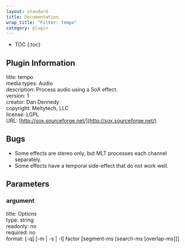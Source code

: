 ```yaml
---
layout: standard
title: Documentation
wrap_title: "Filter: tempo"
category: plugin
---
```

* TOC
{:toc}

## Plugin Information

title: tempo  
media types:
Audio  
description: Process audio using a SoX effect.  
version: 1  
creator: Dan Dennedy  
copyright: Meltytech, LLC  
license: LGPL  
URL: [http://sox.sourceforge.net/](http://sox.sourceforge.net/)  

## Bugs

* Some effects are stereo only, but MLT processes each channel separately.
* Some effects have a temporal side-effect that do not work well.


## Parameters

### argument

title: Options    
type: string  
readonly: no  
required: no  
format: [-q] [-m | -s | -l] factor [segment-ms [search-ms [overlap-ms]]]  

